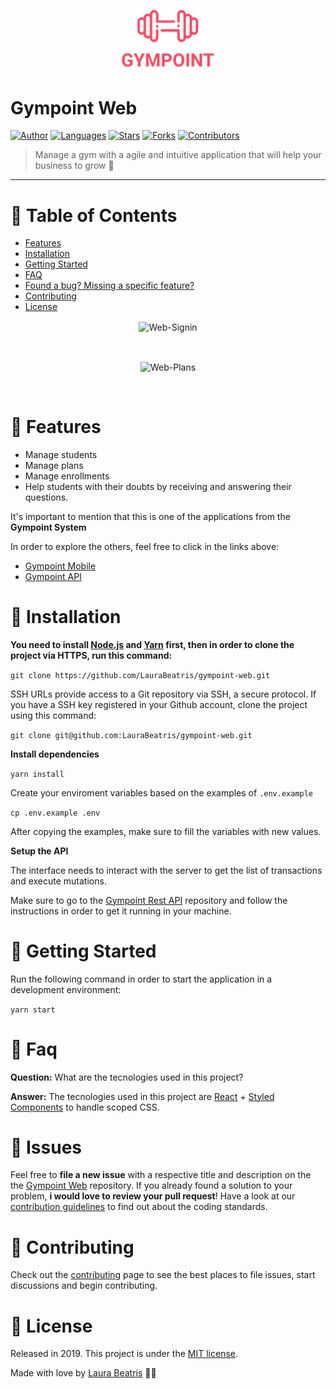 <p align="center">
   <img src=".github/logo.png" width="150"/>
</p>

# Gympoint Web


[![Author](https://img.shields.io/badge/author-LauraBeatris-EE4D64?style=flat-square)](https://github.com/LauraBeatris)
[![Languages](https://img.shields.io/github/languages/count/LauraBeatris/gympoint-web?color=%23EE4D64&style=flat-square)](#)
[![Stars](https://img.shields.io/github/stars/LauraBeatris/gympoint-web?color=EE4D64&style=flat-square)](https://github.com/LauraBeatris/gympoint-web/stargazers)
[![Forks](https://img.shields.io/github/forks/LauraBeatris/gympoint-web?color=%23EE4D64&style=flat-square)](https://github.com/LauraBeatris/gympoint-web/network/members)
[![Contributors](https://img.shields.io/github/contributors/LauraBeatris/gympoint-web?color=EE4D64&style=flat-square)](https://github.com/LauraBeatris/gympoint-web/graphs/contributors)

> Manage a gym with a agile and intuitive application that will help your business to grow :rocket:

---

# :pushpin: Table of Contents

* [Features](#rocket-features)
* [Installation](#construction_worker-installation)
* [Getting Started](#runner-getting-started)
* [FAQ](#postbox-faq)
* [Found a bug? Missing a specific feature?](#bug-issues)
* [Contributing](#tada-contributing)
* [License](#closed_book-license)


<p align="center">
  <img align="center" src="https://i.ibb.co/tM9Bynr/Web-Signin.png" alt="Web-Signin" border="0">
</p>
<br>
<p align="center">
  <img align="center" src="https://i.ibb.co/gP77Lt5/Web-Plans.png" alt="Web-Plans" border="0">
</p>
<br>

# :rocket: Features

* Manage students
* Manage plans
* Manage enrollments
* Help students with their doubts by receiving and answering their questions.

It's important to mention that this is one of the applications from the **Gympoint System**

In order to explore the others, feel free to click in the links above:
- [Gympoint Mobile](https://github.com/LauraBeatris/gympoint-mobile)
- [Gympoint API](https://github.com/LauraBeatris/gympoint-api)

# :construction_worker: Installation

**You need to install [Node.js](https://nodejs.org/en/download/) and [Yarn](https://yarnpkg.com/) first, then in order to clone the project via HTTPS, run this command:**

```git clone https://github.com/LauraBeatris/gympoint-web.git```

SSH URLs provide access to a Git repository via SSH, a secure protocol. If you have a SSH key registered in your Github account, clone the project using this command:

```git clone git@github.com:LauraBeatris/gympoint-web.git```

**Install dependencies**

```yarn install```

Create your enviroment variables based on the examples of ```.env.example```

```cp .env.example .env```

After copying the examples, make sure to fill the variables with new values.

**Setup the API**

The interface needs to interact with the server to get the list of transactions and execute mutations.

Make sure to go to the [Gympoint Rest API](https://github.com/LauraBeatris/gympoint-api) repository and follow the instructions in order to get it running in your machine.

# :runner: Getting Started

Run the following command in order to start the application in a development environment:

```yarn start```

# :postbox: Faq

**Question:** What are the tecnologies used in this project?

**Answer:** The tecnologies used in this project are [React](https://nodejs.org/en/) + [Styled Components](https://styled-components.com/) to handle scoped CSS.

# :bug: Issues

Feel free to **file a new issue** with a respective title and description on the the [Gympoint Web](https://github.com/LauraBeatris/gympoint-web/issues) repository. If you already found a solution to your problem, **i would love to review your pull request**! Have a look at our [contribution guidelines](https://github.com/LauraBeatris/gympoint-web/blob/master/CONTRIBUTING.md) to find out about the coding standards.

# :tada: Contributing

Check out the [contributing](https://github.com/LauraBeatris/gympoint-web/blob/master/CONTRIBUTING.md) page to see the best places to file issues, start discussions and begin contributing.

# :closed_book: License

Released in 2019.
This project is under the [MIT license](https://github.com/LauraBeatris/gympoint-web/master/LICENSE).

Made with love by [Laura Beatris](https://github.com/LauraBeatris) 💜🚀
